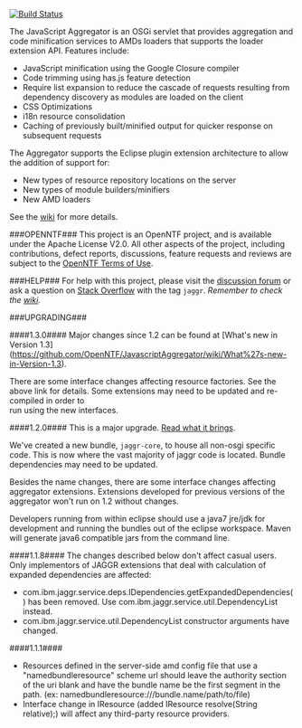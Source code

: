 <!--
   (C) Copyright IBM Corp. 2012, 2016

   Licensed under the Apache License, Version 2.0 (the "License");
   you may not use this file except in compliance with the License.
   You may obtain a copy of the License at

       http://www.apache.org/licenses/LICENSE-2.0

   Unless required by applicable law or agreed to in writing, software
   distributed under the License is distributed on an "AS IS" BASIS,
   WITHOUT WARRANTIES OR CONDITIONS OF ANY KIND, either express or implied.
   See the License for the specific language governing permissions and
   limitations under the License.
-->

[![Build Status](https://buildhive.cloudbees.com/job/OpenNTF/job/JavascriptAggregator/badge/icon)](https://buildhive.cloudbees.com/job/OpenNTF/job/JavascriptAggregator/)

The JavaScript Aggregator is an OSGi servlet that provides aggregation and code
minification services to AMDs loaders that supports the loader extension API.
Features include:

* JavaScript minification using the Google Closure compiler
* Code trimming using has.js feature detection
* Require list expansion to reduce the cascade of requests resulting from
  dependency discovery as modules are loaded on the client
* CSS Optimizations
* i18n resource consolidation
* Caching of previously built/minified output for quicker response on
  subsequent requests

The Aggregator supports the Eclipse plugin extension architecture to allow the
addition of support for:
* New types of resource repository locations on the server
* New types of module builders/minifiers
* New AMD loaders

See the [wiki](https://github.com/OpenNTF/JavascriptAggregator/wiki) for more
details.

###OPENNTF###
This project is an OpenNTF project, and is available under the Apache License
V2.0. All other aspects of the project, including contributions, defect
reports, discussions, feature requests and reviews are subject to the
[OpenNTF Terms of Use](http://openntf.org/Internal/home.nsf/dx/Terms_of_Use).

###HELP###
For help with this project, please visit the
[discussion forum](https://groups.google.com/forum/?fromgroups#!forum/jaggr) or
ask a question on [Stack Overflow](http://stackoverflow.com/) with the tag
`jaggr`. *Remember to check the
[wiki](https://github.com/OpenNTF/JavascriptAggregator/wiki).*

###UPGRADING###

####1.3.0####
Major changes since 1.2 can be found at [What's new in Version 1.3]
(https://github.com/OpenNTF/JavascriptAggregator/wiki/What%27s-new-in-Version-1.3).

There are some interface changes affecting resource factories.  See the above link
for details.  Some extensions may need to be updated and re-compiled in order to  
run using the new interfaces.

####1.2.0####
This is a major upgrade.  [Read what it brings](https://github.com/OpenNTF/JavascriptAggregator/wiki/What%27s-new-in-Version-1.2).

We've created a new bundle, `jaggr-core`, to house all non-osgi specific code.
This is now where the vast majority of jaggr code is located. Bundle
dependencies may need to be updated.

Besides the name changes, there are some interface changes affecting aggregator
extensions.  Extensions developed for previous versions of the aggregator won't
run on 1.2 without changes.

Developers running from within eclipse should use a java7 jre/jdk for
development and running the bundles out of the eclipse workspace. Maven will
generate java6 compatible jars from the command line.  

####1.1.8####
The changes described below don't affect casual users. Only implementors of
JAGGR extensions that deal with calculation of expanded dependencies are
affected:

* com.ibm.jaggr.service.deps.IDependencies.getExpandedDependencies() has been
  removed. Use com.ibm.jaggr.service.util.DependencyList instead.
* com.ibm.jaggr.service.util.DependencyList constructor arguments have changed.

####1.1.1####
* Resources defined in the server-side amd config file that use a
  "namedbundleresource" scheme url should leave the authority section of the
  uri blank and have the bundle name be the first segment in the path.
  (ex: namedbundleresource:///bundle.name/path/to/file)
* Interface change in IResource (added IResource resolve(String relative);)
  will affect any third-party resource providers.
